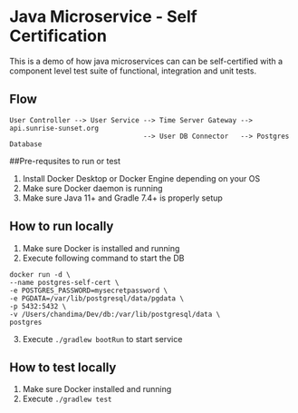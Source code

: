 # Java Microservice - Self Certification

This is a demo of how java microservices can can be self-certified with a component level test suite of
functional, integration and unit tests.

## Flow

```
User Controller --> User Service --> Time Server Gateway --> api.sunrise-sunset.org
                                 --> User DB Connector   --> Postgres Database
```

##Pre-requsites to run or test
1. Install Docker Desktop or Docker Engine depending on your OS
2. Make sure Docker daemon is running
3. Make sure Java 11+ and Gradle 7.4+ is properly setup

## How to run locally
1. Make sure Docker is installed and running
2. Execute following command to start the DB
```shell
docker run -d \
--name postgres-self-cert \
-e POSTGRES_PASSWORD=mysecretpassword \
-e PGDATA=/var/lib/postgresql/data/pgdata \
-p 5432:5432 \
-v /Users/chandima/Dev/db:/var/lib/postgresql/data \
postgres
```
3. Execute `./gradlew bootRun` to start service

## How to test locally
1. Make sure Docker installed and running
2. Execute `./gradlew test` 